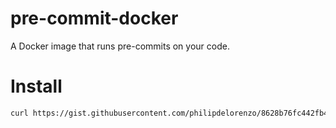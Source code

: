 # pre-commit-docker
A Docker image that runs pre-commits on your code.

# Install
```bash
curl https://gist.githubusercontent.com/philipdelorenzo/8628b76fc442fb4027dc0c0bb72c4922/raw/ad5314a3045efb1c8761b0d1bab9354a7e031fb9/pre-commit-installer.sh -o pre-commit-installer.sh | bash pre-commit-installer.sh && rm pre-commit-installer.sh
```
